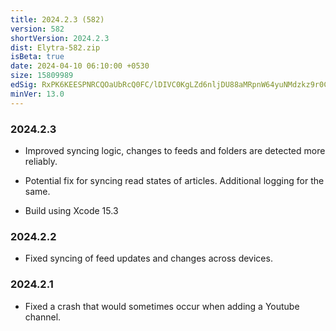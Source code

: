 ```yaml
---
title: 2024.2.3 (582)
version: 582
shortVersion: 2024.2.3
dist: Elytra-582.zip
isBeta: true
date: 2024-04-10 06:10:00 +0530
size: 15809989
edSig: RxPK6KEESPNRCQOaUbRcQ0FC/lDIVC0KgLZd6nljDU88aMRpnW64yuNMdzkz9r0CucshVNn6A8G7ZqiqrRC/DA==
minVer: 13.0
---
```


### 2024.2.3

- Improved syncing logic, changes to feeds and folders are detected more reliably.

- Potential fix for syncing read states of articles. Additional logging for the same.

- Build using Xcode 15.3

### 2024.2.2

- Fixed syncing of feed updates and changes across devices.

### 2024.2.1

- Fixed a crash that would sometimes occur when adding a Youtube channel.